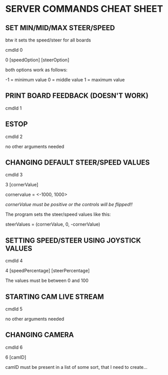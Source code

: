 # SERVER COMMANDS CHEAT SHEET


## SET MIN/MID/MAX STEER/SPEED
btw it sets the speed/steer for all boards

cmdId 0

0 [speedOption] [steerOption]

both options work as follows:

-1 = minimum value
0 = middle value
1 = maximum value

## PRINT BOARD FEEDBACK (DOESN'T WORK)

cmdId 1

## ESTOP

cmdId 2

no other arguments needed

## CHANGING DEFAULT STEER/SPEED VALUES

cmdId 3 

3 [cornerValue]

cornervalue = <-1000, 1000>

*cornerValue must be positive or the controls will be flipped!!*

The program sets the steer/speed values like this:

steerValues = (cornerValue, 0, -cornerValue)

## SETTING SPEED/STEER USING JOYSTICK VALUES

cmdId 4

4 [speedPercentage] [steerPercentage]

The values must be between 0 and 100


## STARTING CAM LIVE STREAM

cmdId 5

no other arguments needed

## CHANGING CAMERA

cmdId 6

6 [camID]

camID must be present in a list of some sort, that I need to create...
